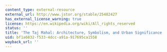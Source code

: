 ```yaml
---
content_type: external-resource
external_url: http://www.jstor.org/stable/25482427
has_external_license_warning: true
license: https://en.wikipedia.org/wiki/All_rights_reserved
status: ''
title: 'The Taj Mahal: Architecture, Symbolism, and Urban Significance'
uid: bf1a6832-f533-4dcc-a91a-917695ca1558
wayback_url: ''
---
```

